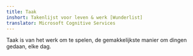 ```yaml
---
title: Taak
inshort: Takenlijst voor leven & werk [Wunderlist]
translator: Microsoft Cognitive Services
---
```


Taak is van het werk om te spelen, de gemakkelijkste manier om dingen gedaan, elke dag.



